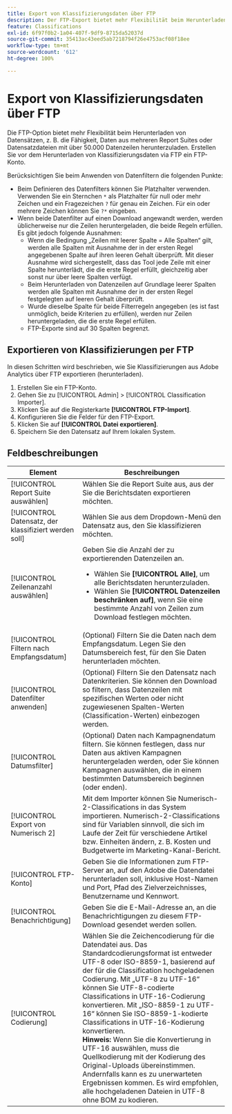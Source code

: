 ```yaml
---
title: Export von Klassifizierungsdaten über FTP
description: Der FTP-Export bietet mehr Flexibilität beim Herunterladen von Datensätzen, z. B. die Fähigkeit, Daten aus mehreren Report Suites oder Datensatzdatein mit mehr als 50.000 Datenzeilen herunterzuladen.
feature: Classifications
exl-id: 6f97f0b2-1a04-407f-9df9-8715da52037d
source-git-commit: 35413ac43eed5ab7218794f26e4753acf08f18ee
workflow-type: tm+mt
source-wordcount: '612'
ht-degree: 100%

---
```


# Export von Klassifizierungsdaten über FTP

Die FTP-Option bietet mehr Flexibilität beim Herunterladen von Datensätzen, z. B. die Fähigkeit, Daten aus mehreren Report Suites oder Datensatzdateien mit über 50.000 Datenzeilen herunterzuladen. Erstellen Sie vor dem Herunterladen von Klassifizierungsdaten via FTP ein FTP-Konto.

Berücksichtigen Sie beim Anwenden von Datenfiltern die folgenden Punkte:

* Beim Definieren des Datenfilters können Sie Platzhalter verwenden. Verwenden Sie ein Sternchen `*` als Platzhalter für null oder mehr Zeichen und ein Fragezeichen `?` für genau ein Zeichen. Für ein oder mehrere Zeichen können Sie `?*` eingeben.
* Wenn beide Datenfilter auf einen Download angewandt werden, werden üblicherweise nur die Zeilen heruntergeladen, die beide Regeln erfüllen. Es gibt jedoch folgende Ausnahmen:
   * Wenn die Bedingung „Zeilen mit leerer Spalte = Alle Spalten“ gilt, werden alle Spalten mit Ausnahme der in der ersten Regel angegebenen Spalte auf ihren leeren Gehalt überprüft. Mit dieser Ausnahme wird sichergestellt, dass das Tool jede Zeile mit einer Spalte herunterlädt, die die erste Regel erfüllt, gleichzeitig aber sonst nur über leere Spalten verfügt.
   * Beim Herunterladen von Datenzeilen auf Grundlage leerer Spalten werden alle Spalten mit Ausnahme der in der ersten Regel festgelegten auf leeren Gehalt überprüft.
   * Wurde dieselbe Spalte für beide Filterregeln angegeben (es ist fast unmöglich, beide Kriterien zu erfüllen), werden nur Zeilen heruntergeladen, die die erste Regel erfüllen.
   * FTP-Exporte sind auf 30 Spalten begrenzt.

## Exportieren von Klassifizierungen per FTP

In diesen Schritten wird beschrieben, wie Sie Klassifizierungen aus Adobe Analytics über FTP exportieren (herunterladen).

1. Erstellen Sie ein FTP-Konto.
1. Gehen Sie zu [!UICONTROL Admin] > [!UICONTROL Classification Importer].
1. Klicken Sie auf die Registerkarte **[!UICONTROL FTP-Import]**.
1. Konfigurieren Sie die Felder für den FTP-Export.
1. Klicken Sie auf **[!UICONTROL Datei exportieren]**.
1. Speichern Sie den Datensatz auf Ihrem lokalen System.

## Feldbeschreibungen

| Element | Beschreibungen |
| --- | --- |
| [!UICONTROL Report Suite auswählen] | Wählen Sie die Report Suite aus, aus der Sie die Berichtsdaten exportieren möchten. |
| [!UICONTROL Datensatz, der klassifiziert werden soll] | Wählen Sie aus dem Dropdown-Menü den Datensatz aus, den Sie klassifizieren möchten. |
| [!UICONTROL Zeilenanzahl auswählen] | Geben Sie die Anzahl der zu exportierenden Datenzeilen an.<ul><li>Wählen Sie **[!UICONTROL Alle]**, um alle Berichtsdaten herunterzuladen.</li><li>Wählen Sie **[!UICONTROL Datenzeilen beschränken auf]**, wenn Sie eine bestimmte Anzahl von Zeilen zum Download festlegen möchten.</li></ul> |
| [!UICONTROL Filtern nach Empfangsdatum] | (Optional) Filtern Sie die Daten nach dem Empfangsdatum. Legen Sie den Datumsbereich fest, für den Sie Daten herunterladen möchten. |
| [!UICONTROL Datenfilter anwenden] | (Optional) Filtern Sie den Datensatz nach Datenkriterien. Sie können den Download so filtern, dass Datenzeilen mit spezifischen Werten oder nicht zugewiesenen Spalten-Werten (Classification-Werten) einbezogen werden.  |
| [!UICONTROL Datumsfilter] | (Optional) Daten nach Kampagnendatum filtern. Sie können festlegen, dass nur Daten aus aktiven Kampagnen heruntergeladen werden, oder Sie können Kampagnen auswählen, die in einem bestimmten Datumsbereich beginnen (oder enden). |
| [!UICONTROL Export von Numerisch 2] | Mit dem Importer können Sie Numerisch-2-Classifications in das System importieren. Numerisch-2-Classifications sind für Variablen sinnvoll, die sich im Laufe der Zeit für verschiedene Artikel bzw. Einheiten ändern, z. B. Kosten und Budgetwerte im Marketing-Kanal-Bericht. |
| [!UICONTROL FTP-Konto] | Geben Sie die Informationen zum FTP-Server an, auf den Adobe die Datendatei herunterladen soll, inklusive Host-Namen und Port, Pfad des Zielverzeichnisses, Benutzername und Kennwort. |
| [!UICONTROL Benachrichtigung] | Geben Sie die E-Mail-Adresse an, an die Benachrichtigungen zu diesem FTP-Download gesendet werden sollen. |
| [!UICONTROL Codierung] | Wählen Sie die Zeichencodierung für die Datendatei aus. Das Standardcodierungsformat ist entweder UTF-8 oder ISO-8859-1, basierend auf der für die Classification hochgeladenen Codierung. Mit „UTF-8 zu UTF-16“ können Sie UTF-8-codierte Classifications in UTF-16-Codierung konvertieren. Mit „ISO-8859-1 zu UTF-16“ können Sie ISO-8859-1-kodierte Classifications in UTF-16-Kodierung konvertieren.<br>**Hinweis:** Wenn Sie die Konvertierung in UTF-16 auswählen, muss die Quellkodierung mit der Kodierung des Original-Uploads übereinstimmen. Andernfalls kann es zu unerwarteten Ergebnissen kommen. Es wird empfohlen, alle hochgeladenen Dateien in UTF-8 ohne BOM zu kodieren. |
